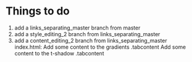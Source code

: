 # Things to do
1. add a links_separating_master branch from master 
2. add a style_editing_2 branch from links_separating_master
3. add a content_editing_2 branch from links_separating_master
index.html:
Add some content to the gradients .tabcontent
Add some content to the t-shadow .tabcontent
